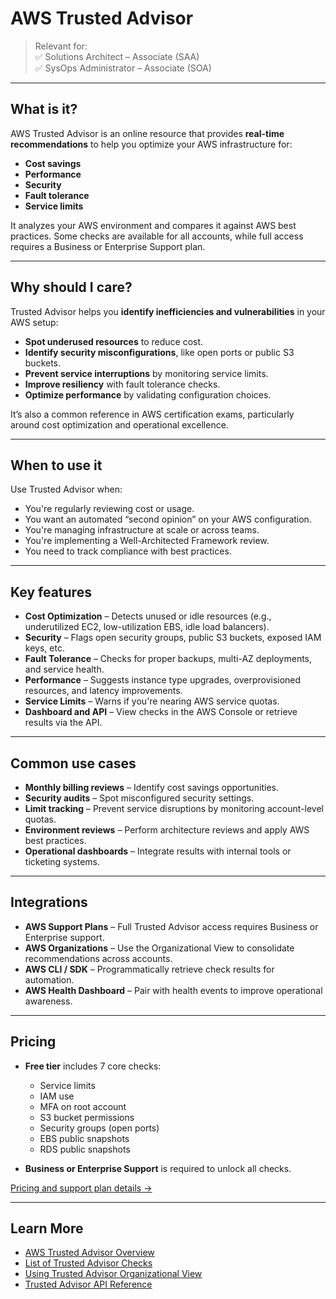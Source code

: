 # AWS Trusted Advisor

> Relevant for:  
> ✅ Solutions Architect – Associate (SAA)  
> ✅ SysOps Administrator – Associate (SOA)

---

## What is it?

AWS Trusted Advisor is an online resource that provides **real-time recommendations** to help you optimize your AWS infrastructure for:

- **Cost savings**
- **Performance**
- **Security**
- **Fault tolerance**
- **Service limits**

It analyzes your AWS environment and compares it against AWS best practices. Some checks are available for all accounts, while full access requires a Business or Enterprise Support plan.

---

## Why should I care?

Trusted Advisor helps you **identify inefficiencies and vulnerabilities** in your AWS setup:

- **Spot underused resources** to reduce cost.
- **Identify security misconfigurations**, like open ports or public S3 buckets.
- **Prevent service interruptions** by monitoring service limits.
- **Improve resiliency** with fault tolerance checks.
- **Optimize performance** by validating configuration choices.

It’s also a common reference in AWS certification exams, particularly around cost optimization and operational excellence.

---

## When to use it

Use Trusted Advisor when:

- You're regularly reviewing cost or usage.
- You want an automated “second opinion” on your AWS configuration.
- You're managing infrastructure at scale or across teams.
- You're implementing a Well-Architected Framework review.
- You need to track compliance with best practices.

---

## Key features

- **Cost Optimization** – Detects unused or idle resources (e.g., underutilized EC2, low-utilization EBS, idle load balancers).
- **Security** – Flags open security groups, public S3 buckets, exposed IAM keys, etc.
- **Fault Tolerance** – Checks for proper backups, multi-AZ deployments, and service health.
- **Performance** – Suggests instance type upgrades, overprovisioned resources, and latency improvements.
- **Service Limits** – Warns if you're nearing AWS service quotas.
- **Dashboard and API** – View checks in the AWS Console or retrieve results via the API.

---

## Common use cases

- **Monthly billing reviews** – Identify cost savings opportunities.
- **Security audits** – Spot misconfigured security settings.
- **Limit tracking** – Prevent service disruptions by monitoring account-level quotas.
- **Environment reviews** – Perform architecture reviews and apply AWS best practices.
- **Operational dashboards** – Integrate results with internal tools or ticketing systems.

---

## Integrations

- **AWS Support Plans** – Full Trusted Advisor access requires Business or Enterprise support.
- **AWS Organizations** – Use the Organizational View to consolidate recommendations across accounts.
- **AWS CLI / SDK** – Programmatically retrieve check results for automation.
- **AWS Health Dashboard** – Pair with health events to improve operational awareness.

---

## Pricing

- **Free tier** includes 7 core checks:
  - Service limits
  - IAM use
  - MFA on root account
  - S3 bucket permissions
  - Security groups (open ports)
  - EBS public snapshots
  - RDS public snapshots

- **Business or Enterprise Support** is required to unlock all checks.

[Pricing and support plan details →](https://aws.amazon.com/premiumsupport/trustedadvisor/)

---

## Learn More

- [AWS Trusted Advisor Overview](https://aws.amazon.com/premiumsupport/technology/trusted-advisor/)
- [List of Trusted Advisor Checks](https://docs.aws.amazon.com/awssupport/latest/user/trusted-advisor.html)
- [Using Trusted Advisor Organizational View](https://docs.aws.amazon.com/awssupport/latest/user/organizational-view.html)
- [Trusted Advisor API Reference](https://docs.aws.amazon.com/awssupport/latest/APIReference/API_Operations_AWS_Trusted_Advisor.html)
